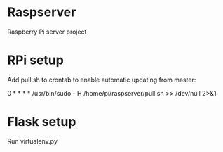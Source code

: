 # Raspserver
Raspberry Pi server project

# RPi setup
Add pull.sh to crontab to enable automatic updating from master:

0 * * * * /usr/bin/sudo - H /home/pi/raspserver/pull.sh >> /dev/null 2>&1

# Flask setup
Run virtualenv.py